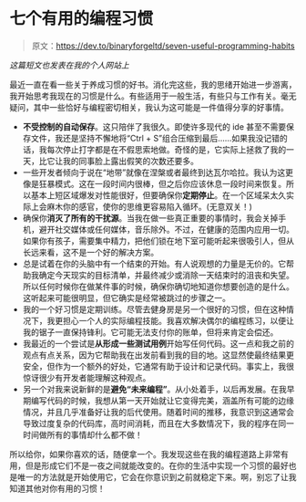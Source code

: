 # 七个有用的编程习惯

> 原文：<https://dev.to/binaryforgeltd/seven-useful-programming-habits>

*这篇短文也发表在我的个人网站上*

最近一直在看一些关于养成习惯的好书。消化完这些，我的思绪开始进一步游离，我开始思考我现在的习惯是什么。有些适用于一般生活，有些只与工作有关。毫无疑问，其中一些恰好与编程密切相关，我认为这可能是一件值得分享的好事情。

*   **不受控制的自动保存**。这只陪伴了我很久。即使许多现代的 ide 甚至不需要保存文件，我还是坚持不懈地将“Ctrl + S”组合压缩到最后……如果我没记错的话，我每次停止打字都是在不假思索地做。奇怪的是，它实际上拯救了我的一天，比它让我的同事脸上露出假笑的次数还要多。
*   一些开发者倾向于说在“地带”就像在涅槃或者最终到达瓦尔哈拉。我认为这更像是狂暴模式。这在一段时间内很棒，但之后你应该休息一段时间来恢复。所以基本上短区域爆发对性能很好，但要确保你**定期停止**。在一个区域呆太久实际上会麻木你的感官，使你的思维更容易陷入循环。(无意双关！)
*   确保你**消灭了所有的干扰源**。当我在做一些真正重要的事情时，我会关掉手机，避开社交媒体或任何媒体，音乐除外。不过，在健康的范围内应用一切。如果你有孩子，需要集中精力，把他们锁在地下室可能听起来很吸引人，但从长远来看，这不是一个好的解决方案。
*   总是试着在你的头脑中有一个结束的开始。有人说观想的力量是无价的。它帮助我确定今天现实的目标清单，并最终减少或消除一天结束时的沮丧和失望。所以任何时候你在做某件事的时候，确保你确切地知道你想要创造的是什么。这听起来可能很明显，但它确实是经常被跳过的步骤之一。
*   我的一个好习惯是定期训练。尽管去健身房是另一个很好的习惯，但在这种情况下，我更担心一个人的实际编程技能。我喜欢解决偶尔的编程练习，以便让我的锯子一直保持锋利。它可能无法支付你的账单，但将来肯定会偿还。
*   我最近的一个尝试是**从形成一些测试用例**开始写任何代码。这一点和我之前的观点有点关系，因为它帮助我在出发前看到我的目的地。这显然使最终结果更安全，但作为一个额外的好处，它通常有助于设计和记录代码。事实上，我很惊讶很少有开发者能理解这种观点。
*   另一个对我来说新鲜的是**避免“未来编程”**。从小处着手，以后再发展。在我早期编写代码的时候，我想从第一天开始就让它变得完美，涵盖所有可能的边缘情况，并且几乎准备好让我的后代使用。随着时间的推移，我意识到这通常会导致过度复杂的代码库，高时间消耗，而且在大多数情况下，我的程序在同一时间做所有的事情却什么都不做！

所以给你，如果你喜欢的话，随便拿一个。我发现这些在我的编程道路上非常有用，但是形成它们不是一夜之间就能改变的。在你的生活中实现一个习惯的最好也是唯一的方法就是开始使用它，它会在你意识到之前就稳定下来。啊，别忘了让我知道其他对你有用的习惯！